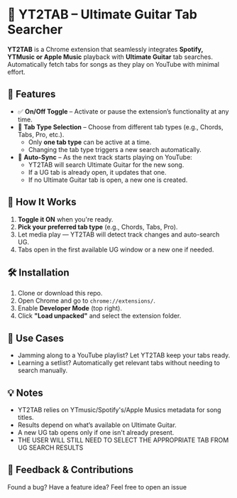 # 🎸 YT2TAB – Ultimate Guitar Tab Searcher

**YT2TAB** is a Chrome extension that seamlessly integrates **Spotify, YTMusic or Apple Music** playback with **Ultimate Guitar** tab searches. Automatically fetch tabs for songs as they play on YouTube with minimal effort.

## 🚀 Features

- ✅ **On/Off Toggle** – Activate or pause the extension’s functionality at any time.
- 🎯 **Tab Type Selection** – Choose from different tab types (e.g., Chords, Tabs, Pro, etc.).
  - Only **one tab type** can be active at a time.
  - Changing the tab type triggers a new search automatically.
- 🔄 **Auto-Sync** – As the next track starts playing on YouTube:
  - YT2TAB will search Ultimate Guitar for the new song.
  - If a UG tab is already open, it updates that one.
  - If no Ultimate Guitar tab is open, a new one is created.

## 🧠 How It Works

1. **Toggle it ON** when you're ready.
2. **Pick your preferred tab type** (e.g., Chords, Tabs, Pro).
3. Let media play — YT2TAB will detect track changes and auto-search UG.
4. Tabs open in the first available UG window or a new one if needed.

## 🛠️ Installation

1. Clone or download this repo.
2. Open Chrome and go to `chrome://extensions/`.
3. Enable **Developer Mode** (top right).
4. Click **"Load unpacked"** and select the extension folder.

## 🤘 Use Cases

- Jamming along to a YouTube playlist? Let YT2TAB keep your tabs ready.
- Learning a setlist? Automatically get relevant tabs without needing to search manually.

## 💡 Notes

- YT2TAB relies on YTmusic/Spotify's/Apple Musics metadata for song titles.
- Results depend on what’s available on Ultimate Guitar.
- A new UG tab opens only if one isn't already present.
- THE USER WILL STILL NEED TO SELECT THE APPROPRIATE TAB FROM UG SEARCH RESULTS

## 📣 Feedback & Contributions

Found a bug? Have a feature idea? Feel free to open an issue
